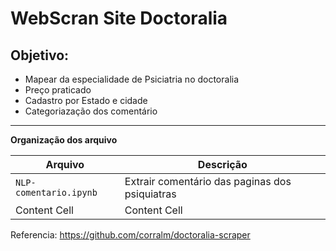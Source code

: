 # WebScran Site Doctoralia 

## Objetivo: 
 * Mapear da especialidade de Psiciatria no doctoralia
 * Preço praticado
 * Cadastro por Estado e cidade
 * Categoriazação dos comentário

---
**Organização dos arquivo**

| Arquivo  | Descrição |
| ------------- | ------------- |
| `NLP-comentario.ipynb` | Extrair comentário das paginas dos psiquiatras  |
| Content Cell  | Content Cell  |

Referencia: 
https://github.com/corralm/doctoralia-scraper